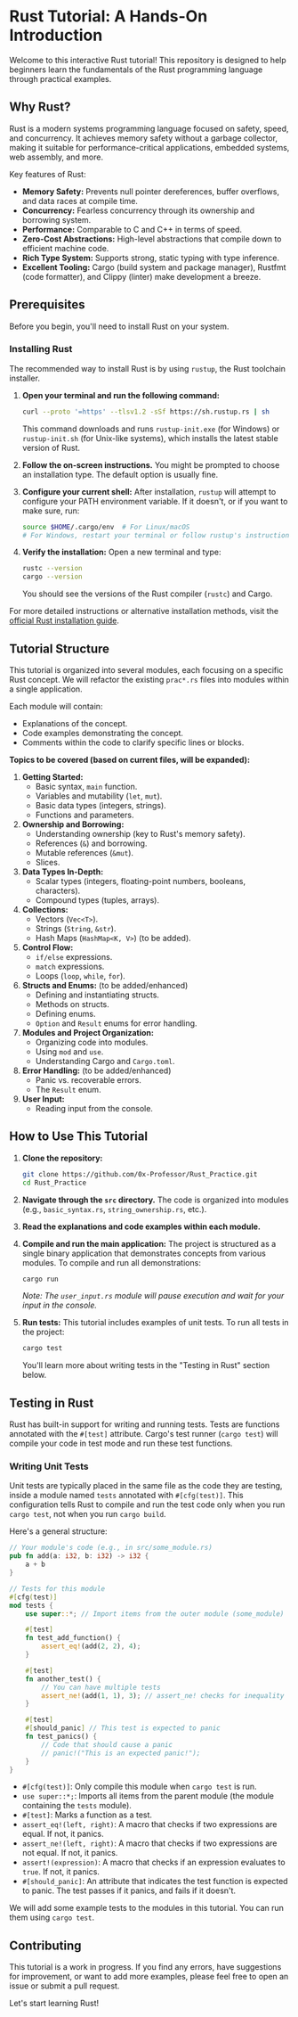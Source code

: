 # Rust Tutorial: A Hands-On Introduction

Welcome to this interactive Rust tutorial! This repository is designed to help beginners learn the fundamentals of the Rust programming language through practical examples.

## Why Rust?

Rust is a modern systems programming language focused on safety, speed, and concurrency. It achieves memory safety without a garbage collector, making it suitable for performance-critical applications, embedded systems, web assembly, and more.

Key features of Rust:
- **Memory Safety:** Prevents null pointer dereferences, buffer overflows, and data races at compile time.
- **Concurrency:** Fearless concurrency through its ownership and borrowing system.
- **Performance:** Comparable to C and C++ in terms of speed.
- **Zero-Cost Abstractions:** High-level abstractions that compile down to efficient machine code.
- **Rich Type System:** Supports strong, static typing with type inference.
- **Excellent Tooling:** Cargo (build system and package manager), Rustfmt (code formatter), and Clippy (linter) make development a breeze.

## Prerequisites

Before you begin, you'll need to install Rust on your system.

### Installing Rust

The recommended way to install Rust is by using `rustup`, the Rust toolchain installer.

1.  **Open your terminal and run the following command:**
    ```bash
    curl --proto '=https' --tlsv1.2 -sSf https://sh.rustup.rs | sh
    ```
    This command downloads and runs `rustup-init.exe` (for Windows) or `rustup-init.sh` (for Unix-like systems), which installs the latest stable version of Rust.

2.  **Follow the on-screen instructions.** You might be prompted to choose an installation type. The default option is usually fine.

3.  **Configure your current shell:**
    After installation, `rustup` will attempt to configure your PATH environment variable. If it doesn't, or if you want to make sure, run:
    ```bash
    source $HOME/.cargo/env  # For Linux/macOS
    # For Windows, restart your terminal or follow rustup's instructions
    ```

4.  **Verify the installation:**
    Open a new terminal and type:
    ```bash
    rustc --version
    cargo --version
    ```
    You should see the versions of the Rust compiler (`rustc`) and Cargo.

For more detailed instructions or alternative installation methods, visit the [official Rust installation guide](https://www.rust-lang.org/tools/install).

## Tutorial Structure

This tutorial is organized into several modules, each focusing on a specific Rust concept. We will refactor the existing `prac*.rs` files into modules within a single application.

Each module will contain:
- Explanations of the concept.
- Code examples demonstrating the concept.
- Comments within the code to clarify specific lines or blocks.

**Topics to be covered (based on current files, will be expanded):**

1.  **Getting Started:**
    *   Basic syntax, `main` function.
    *   Variables and mutability (`let`, `mut`).
    *   Basic data types (integers, strings).
    *   Functions and parameters.
2.  **Ownership and Borrowing:**
    *   Understanding ownership (key to Rust's memory safety).
    *   References (`&`) and borrowing.
    *   Mutable references (`&mut`).
    *   Slices.
3.  **Data Types In-Depth:**
    *   Scalar types (integers, floating-point numbers, booleans, characters).
    *   Compound types (tuples, arrays).
4.  **Collections:**
    *   Vectors (`Vec<T>`).
    *   Strings (`String`, `&str`).
    *   Hash Maps (`HashMap<K, V>`) (to be added).
5.  **Control Flow:**
    *   `if/else` expressions.
    *   `match` expressions.
    *   Loops (`loop`, `while`, `for`).
6.  **Structs and Enums:** (to be added/enhanced)
    *   Defining and instantiating structs.
    *   Methods on structs.
    *   Defining enums.
    *   `Option` and `Result` enums for error handling.
7.  **Modules and Project Organization:**
    *   Organizing code into modules.
    *   Using `mod` and `use`.
    *   Understanding Cargo and `Cargo.toml`.
8.  **Error Handling:** (to be added/enhanced)
    *   Panic vs. recoverable errors.
    *   The `Result` enum.
9.  **User Input:**
    *   Reading input from the console.

## How to Use This Tutorial

1.  **Clone the repository:**
    ```bash
    git clone https://github.com/0x-Professor/Rust_Practice.git
    cd Rust_Practice
    ```
2.  **Navigate through the `src` directory.** The code is organized into modules (e.g., `basic_syntax.rs`, `string_ownership.rs`, etc.).
3.  **Read the explanations and code examples within each module.**
4.  **Compile and run the main application:**
    The project is structured as a single binary application that demonstrates concepts from various modules. To compile and run all demonstrations:
    ```bash
    cargo run
    ```
    *Note: The `user_input.rs` module will pause execution and wait for your input in the console.*

5.  **Run tests:**
    This tutorial includes examples of unit tests. To run all tests in the project:
    ```bash
    cargo test
    ```
    You'll learn more about writing tests in the "Testing in Rust" section below.

## Testing in Rust

Rust has built-in support for writing and running tests. Tests are functions annotated with the `#[test]` attribute. Cargo's test runner (`cargo test`) will compile your code in test mode and run these test functions.

### Writing Unit Tests

Unit tests are typically placed in the same file as the code they are testing, inside a module named `tests` annotated with `#[cfg(test)]`. This configuration tells Rust to compile and run the test code only when you run `cargo test`, not when you run `cargo build`.

Here's a general structure:

```rust
// Your module's code (e.g., in src/some_module.rs)
pub fn add(a: i32, b: i32) -> i32 {
    a + b
}

// Tests for this module
#[cfg(test)]
mod tests {
    use super::*; // Import items from the outer module (some_module)

    #[test]
    fn test_add_function() {
        assert_eq!(add(2, 2), 4);
    }

    #[test]
    fn another_test() {
        // You can have multiple tests
        assert_ne!(add(1, 1), 3); // assert_ne! checks for inequality
    }

    #[test]
    #[should_panic] // This test is expected to panic
    fn test_panics() {
        // Code that should cause a panic
        // panic!("This is an expected panic!");
    }
}
```

- `#[cfg(test)]`:  Only compile this module when `cargo test` is run.
- `use super::*;`: Imports all items from the parent module (the module containing the `tests` module).
- `#[test]`: Marks a function as a test.
- `assert_eq!(left, right)`: A macro that checks if two expressions are equal. If not, it panics.
- `assert_ne!(left, right)`: A macro that checks if two expressions are not equal. If not, it panics.
- `assert!(expression)`: A macro that checks if an expression evaluates to `true`. If not, it panics.
- `#[should_panic]`: An attribute that indicates the test function is expected to panic. The test passes if it panics, and fails if it doesn't.

We will add some example tests to the modules in this tutorial. You can run them using `cargo test`.

## Contributing

This tutorial is a work in progress. If you find any errors, have suggestions for improvement, or want to add more examples, please feel free to open an issue or submit a pull request.

Let's start learning Rust!
